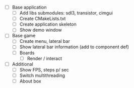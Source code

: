 - [ ] Base application
  - [ ] Add libs submodules: sdl3, transistor, cimgui
  - [ ] Create CMakeLists.txt
  - [ ] Create application skeleton
  - [ ] Show demo window
- [ ] Base game
  - [ ] Create menu, lateral bar
  - [ ] Show lateral bar information (add to component def)
  - [ ] Boards
    - [ ] Render / interact
- [ ] Additional
  - [ ] Show FPS, steps p/ sec
  - [ ] Switch multithreading
  - [ ] About box